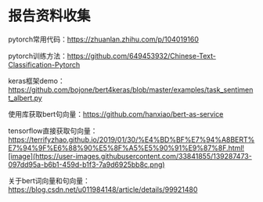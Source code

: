 # 报告资料收集

pytorch常用代码：https://zhuanlan.zhihu.com/p/104019160

pytorch训练方法：https://github.com/649453932/Chinese-Text-Classification-Pytorch

keras框架demo：https://github.com/bojone/bert4keras/blob/master/examples/task_sentiment_albert.py

使用库获取bert句向量：https://github.com/hanxiao/bert-as-service

tensorflow直接获取句向量：https://terrifyzhao.github.io/2019/01/30/%E4%BD%BF%E7%94%A8BERT%E7%94%9F%E6%88%90%E5%8F%A5%E5%90%91%E9%87%8F.html![image](https://user-images.githubusercontent.com/33841855/139287473-097dd95a-b6b1-459d-b1f3-7a9d6925bb8c.png)

关于bert词向量和句向量：https://blog.csdn.net/u011984148/article/details/99921480
